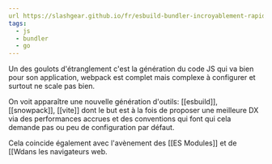 ```yaml
---
url https://slashgear.github.io/fr/esbuild-bundler-incroyablement-rapide-et-prometteur/
tags:
  - js
  - bundler
  - go
---
```



Un des goulots d'étranglement c'est la génération du code JS qui va bien pour son application, webpack est complet mais complexe à configurer et surtout ne scale pas bien.

On voit apparaître une nouvelle génération d'outils: [[esbuild]], [[snowpack]], [[vite]] dont le but est à la fois de proposer une meilleure DX via des performances accrues et des conventions qui font qui cela demande pas ou peu de configuration par défaut. 


Cela coincide également avec l'avènement des [[ES Modules]] et de [[Wdans les navigateurs web.
